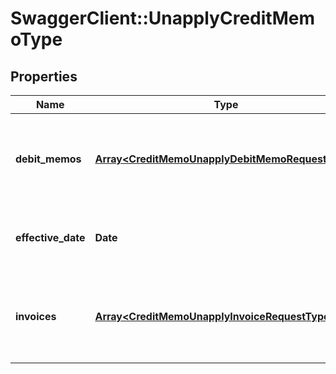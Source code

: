 # SwaggerClient::UnapplyCreditMemoType

## Properties
Name | Type | Description | Notes
------------ | ------------- | ------------- | -------------
**debit_memos** | [**Array&lt;CreditMemoUnapplyDebitMemoRequestType&gt;**](CreditMemoUnapplyDebitMemoRequestType.md) | Container for debit memos that the credit memo is unapplied from.  | [optional] 
**effective_date** | **Date** | The date when the credit memo is unapplied.  | [optional] 
**invoices** | [**Array&lt;CreditMemoUnapplyInvoiceRequestType&gt;**](CreditMemoUnapplyInvoiceRequestType.md) | Container for invoices that the credit memo is unapplied from.  | [optional] 


